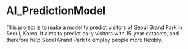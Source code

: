 # AI_PredictionModel

This project is to make a model to predict visitors of Seoul Grand Park in Seoul, Korea.
It aims to predict daily visitors with 15-year datasets, and therefore help Seoul Grand Park to employ people more flexibly.
